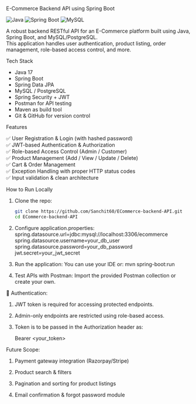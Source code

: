 E-Commerce Backend API using Spring Boot

![Java](https://img.shields.io/badge/Java-17-blue?style=for-the-badge&logo=java)
![Spring Boot](https://img.shields.io/badge/Spring%20Boot-3.1-brightgreen?style=for-the-badge&logo=springboot)
![MySQL](https://img.shields.io/badge/MySQL-Database-blue?style=for-the-badge&logo=mysql)

A robust backend RESTful API for an E-Commerce platform built using Java, Spring Boot, and MySQL/PostgreSQL.  
This application handles user authentication, product listing, order management, role-based access control, and more.


Tech Stack

- Java 17
- Spring Boot
- Spring Data JPA
- MySQL / PostgreSQL
- Spring Security + JWT
- Postman for API testing
- Maven as build tool
- Git & GitHub for version control

Features

✅ User Registration & Login (with hashed password)  
✅ JWT-based Authentication & Authorization  
✅ Role-based Access Control (Admin / Customer)  
✅ Product Management (Add / View / Update / Delete)  
✅ Cart & Order Management  
✅ Exception Handling with proper HTTP status codes  
✅ Input validation & clean architecture


How to Run Locally

1. Clone the repo:

   ```bash
   git clone https://github.com/Sanchit60/ECommerce-backend-API.git
   cd ECommerce-backend-API

2. Configure application.properties:
    spring.datasource.url=jdbc:mysql://localhost:3306/ecommerce
    spring.datasource.username=your_db_user
    spring.datasource.password=your_db_password
    jwt.secret=your_jwt_secret

3. Run the application:
   You can use your IDE or:
    mvn spring-boot:run

4. Test APIs with Postman:
    Import the provided Postman collection or create your own.

   
🔐 Authentication:

1. JWT token is required for accessing protected endpoints.

2. Admin-only endpoints are restricted using role-based access.

3. Token is to be passed in the Authorization header as:


    Bearer <your_token>

 Future Scope:
 
1. Payment gateway integration (Razorpay/Stripe)

2. Product search & filters

3. Pagination and sorting for product listings

4. Email confirmation & forgot password module

   
